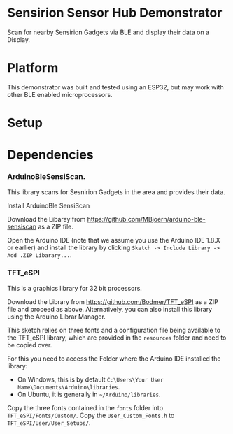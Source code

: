 # Sensirion Sensor Hub Demonstrator

Scan for nearby Sensirion Gadgets via BLE and display their data on a Display.

# Platform
This demonstrator was built and tested using an ESP32, but may work with other BLE enabled microprocessors.  

# Setup

# Dependencies

### ArduinoBleSensiScan. 
This library scans for Sesnirion Gadgets in the area and provides their data.

Install ArduinoBle SensiScan

Download the Libaray from https://github.com/MBjoern/arduino-ble-sensiscan as a ZIP file. 

Open the Arduino IDE (note that we assume you use the Arduino IDE 1.8.X or earlier) and install the library by clicking `Sketch -> Include Library -> Add .ZIP Libarary...`. 

### TFT_eSPI
This is a graphics library for 32 bit processors. 

Download the Library from https://github.com/Bodmer/TFT_eSPI as a ZIP file and proceed as above.
Alternatively, you can also install this library using the Arduino Librar Manager.

This sketch relies on three fonts and a configuration file being available to the TFT_eSPI library, which are provided in the `resources` folder and need to be copied over.

For this you need to access the Folder where the Arduino IDE installed the library:
* On Windows, this is by default `C:\Users\Your User Name\Documents\Arduino\libraries`.
* On Ubuntu, it is generally in `~/Arduino/libraries`.

Copy the three fonts contained in the `fonts` folder into `TFT_eSPI/Fonts/Custom/`.
Copy the `User_Custom_Fonts.h` to `TFT_eSPI/User/User_Setups/`.
